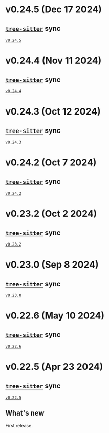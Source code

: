 # v0.24.5 (Dec 17 2024)

## [`tree-sitter`] sync

[`v0.24.5`](https://github.com/tree-sitter/tree-sitter/releases/tag/v0.24.5)

# v0.24.4 (Nov 11 2024)

## [`tree-sitter`] sync

[`v0.24.4`](https://github.com/tree-sitter/tree-sitter/releases/tag/v0.24.4)

# v0.24.3 (Oct 12 2024)

## [`tree-sitter`] sync

[`v0.24.3`](https://github.com/tree-sitter/tree-sitter/releases/tag/v0.24.3)

# v0.24.2 (Oct 7 2024)

## [`tree-sitter`] sync

[`v0.24.2`](https://github.com/tree-sitter/tree-sitter/releases/tag/v0.24.2)

# v0.23.2 (Oct 2 2024)

## [`tree-sitter`] sync

[`v0.23.2`](https://github.com/tree-sitter/tree-sitter/releases/tag/v0.23.2)

# v0.23.0 (Sep 8 2024)

## [`tree-sitter`] sync

[`v0.23.0`](https://github.com/tree-sitter/tree-sitter/releases/tag/v0.23.0)

# v0.22.6 (May 10 2024)

## [`tree-sitter`] sync

[`v0.22.6`](https://github.com/tree-sitter/tree-sitter/releases/tag/v0.22.6)

# v0.22.5 (Apr 23 2024)

## [`tree-sitter`] sync

[`v0.22.5`](https://github.com/tree-sitter/tree-sitter/releases/tag/v0.22.5)

## What's new

First release.

[`tree-sitter`]: https://github.com/tree-sitter/tree-sitter
